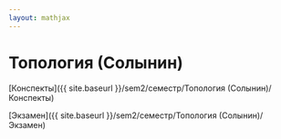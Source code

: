 ```yaml
---  
layout: mathjax  
---  
```

  
# Топология (Солынин)  
  
[Конспекты]({{ site.baseurl }}/sem2/семестр/Топология (Солынин)/Конспекты)  
  
[Экзамен]({{ site.baseurl }}/sem2/семестр/Топология (Солынин)/Экзамен)  
